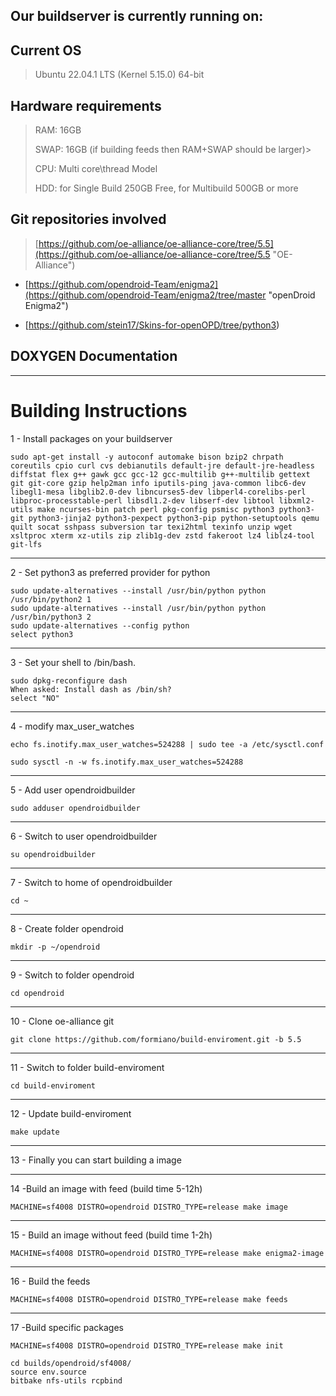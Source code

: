 ## Our buildserver is currently running on: ##

## Current OS

> Ubuntu 22.04.1 LTS (Kernel 5.15.0) 64-bit

## Hardware requirements

> RAM:  16GB
>
> SWAP: 16GB (if building feeds then RAM+SWAP should be larger)> 
>
> CPU:  Multi core\thread Model
>
> HDD:  for Single Build 250GB Free, for Multibuild 500GB or more

## Git repositories involved

> [https://github.com/oe-alliance/oe-alliance-core/tree/5.5](https://github.com/oe-alliance/oe-alliance-core/tree/5.5 "OE-Alliance")

* [https://github.com/opendroid-Team/enigma2](https://github.com/opendroid-Team/enigma2/tree/master "openDroid Enigma2")

* [https://github.com/stein17/Skins-for-openOPD/tree/python3)

## DOXYGEN Documentation


----------

# Building Instructions #

1 - Install packages on your buildserver

    sudo apt-get install -y autoconf automake bison bzip2 chrpath coreutils cpio curl cvs debianutils default-jre default-jre-headless diffstat flex g++ gawk gcc gcc-12 gcc-multilib g++-multilib gettext git git-core gzip help2man info iputils-ping java-common libc6-dev libegl1-mesa libglib2.0-dev libncurses5-dev libperl4-corelibs-perl libproc-processtable-perl libsdl1.2-dev libserf-dev libtool libxml2-utils make ncurses-bin patch perl pkg-config psmisc python3 python3-git python3-jinja2 python3-pexpect python3-pip python-setuptools qemu quilt socat sshpass subversion tar texi2html texinfo unzip wget xsltproc xterm xz-utils zip zlib1g-dev zstd fakeroot lz4 liblz4-tool git-lfs

----------
2 - Set python3 as preferred provider for python

    sudo update-alternatives --install /usr/bin/python python /usr/bin/python2 1
    sudo update-alternatives --install /usr/bin/python python /usr/bin/python3 2
    sudo update-alternatives --config python
    select python3

----------
3 - Set your shell to /bin/bash.

    sudo dpkg-reconfigure dash
    When asked: Install dash as /bin/sh?
    select "NO"

----------
4 - modify max_user_watches

    echo fs.inotify.max_user_watches=524288 | sudo tee -a /etc/sysctl.conf

    sudo sysctl -n -w fs.inotify.max_user_watches=524288

----------
5 - Add user opendroidbuilder

    sudo adduser opendroidbuilder

----------
6 - Switch to user opendroidbuilder

    su opendroidbuilder

----------
7 - Switch to home of opendroidbuilder

    cd ~

----------
8 - Create folder opendroid

    mkdir -p ~/opendroid

----------
9 - Switch to folder opendroid

    cd opendroid

----------
10 - Clone oe-alliance git

    git clone https://github.com/formiano/build-enviroment.git -b 5.5

----------
11 - Switch to folder build-enviroment

    cd build-enviroment

----------
12 - Update build-enviroment

    make update

----------
13 - Finally you can start building a image

----------
14 -Build an image with feed (build time 5-12h)

    MACHINE=sf4008 DISTRO=opendroid DISTRO_TYPE=release make image

----------
15 - Build an image without feed (build time 1-2h)

    MACHINE=sf4008 DISTRO=opendroid DISTRO_TYPE=release make enigma2-image

----------
16 - Build the feeds

    MACHINE=sf4008 DISTRO=opendroid DISTRO_TYPE=release make feeds

----------
17 -Build specific packages

    MACHINE=sf4008 DISTRO=opendroid DISTRO_TYPE=release make init

    cd builds/opendroid/sf4008/
    source env.source
    bitbake nfs-utils rcpbind
